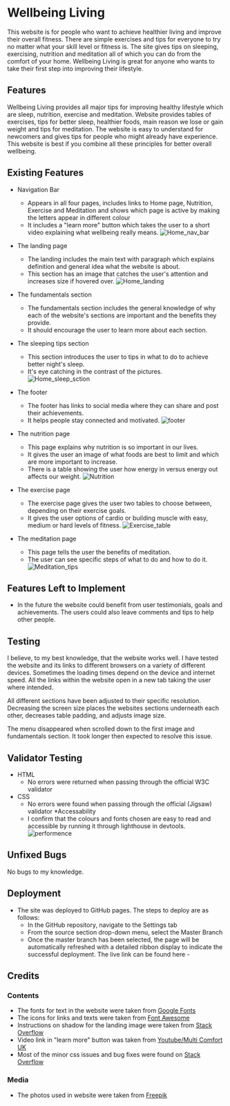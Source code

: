 # Wellbeing Living

This website is for people who want to achieve healthier living and improve their overall fitness. There are simple exercises and tips for everyone to try no matter what your skill level or fitness is. The site gives tips on sleeping, exercising, nutrition and meditation all of which you can do from the comfort of your home. Wellbeing Living is great for anyone who wants to take their first step into improving their lifestyle.

## Features
Wellbeing Living provides all major tips for improving healthy lifestyle which are sleep, nutrition, exercise and meditation. Website provides tables of exercises, tips for better sleep, healthier foods, main reason we lose or gain weight and tips for meditation. The website is easy to understand for newcomers and gives tips for people who might already have experience. This website is best if you combine all these principles for better overall wellbeing.
## Existing Features
* Navigation Bar
    * Appears in all four pages, includes links to Home page, Nutrition, Exercise and Meditation and shows which page is active by making the letters appear in different colour
    * It includes a "learn more" button which takes the user to a short video explaining what wellbeing really means.
    ![Home_nav_bar](https://user-images.githubusercontent.com/109754892/198671972-f68af7a5-60bf-455b-a502-67bbd7e1b549.png)
* The landing page
    * The landing includes the main text with paragraph which explains definition and general idea what the website is about.
    * This section has an image that catches the user's attention and increases size if hovered over.
    ![Home_landing](https://user-images.githubusercontent.com/109754892/198672114-a4eb9066-5d70-41be-9270-020246c1d70b.png)
* The fundamentals section
    * The fundamentals section includes the general knowledge of why each of the website's sections are important and the benefits they provide.
    * It should encourage the user to learn more about each section.
   
* The sleeping tips section
    * This section introduces the user to tips in what to do to achieve better night's sleep.
    * It's eye catching in the contrast of the pictures.
    ![Home_sleep_sction](https://user-images.githubusercontent.com/109754892/198672445-9448714c-289c-4787-9066-135406ebd8c2.png)
* The footer
    * The footer has links to social media where they can share and post their achievements.
    * It helps people stay connected and motivated.
    ![footer](https://user-images.githubusercontent.com/109754892/198672591-3df874a7-a51a-4326-b2cf-31bbbaeae771.png)
* The nutrition page 
    * This page explains why nutrition is so important in our lives.
    * It gives the user an image of what foods are best to limit and which are more important to increase.
    * There is a table showing the user how energy in versus energy out affects our weight.
    ![Nutrition](https://user-images.githubusercontent.com/109754892/198672750-e9b6fc7f-13ef-4437-bc0d-ada2d7c987f6.png)
* The exercise page
    * The exercise page gives the user two tables to choose between, depending on their exercise goals.
    * It gives the user options of cardio or building muscle with easy, medium or hard levels of fitness.
    ![Exercise_table](https://user-images.githubusercontent.com/109754892/198672873-802e3d1e-8af1-410e-af4a-a238c93e6c18.png)
* The meditation page
    * This page tells the user the benefits of meditation.
    * The user can see specific steps of what to do and how to do it.
    ![Meditation_tips](https://user-images.githubusercontent.com/109754892/198672931-868c9fe7-741f-425d-9107-a4390d938656.png)
## Features Left to Implement
* In the future the website could benefit from user testimonials, goals and achievements. The users could also leave comments and tips to help other people.
## Testing
I believe, to my best knowledge, that the website works well. I have tested the website and its links to different browsers on a variety of different devices. Sometimes the loading times depend on the device and internet speed. All the links within the website open in a new tab taking the user where intended.

All different sections have been adjusted to their specific resolution. Decreasing the screen size places the websites sections underneath each other, decreases table padding, and adjusts image size.

The menu disappeared when scrolled down to the first image and fundamentals section. It took longer then expected to resolve this issue.
## Validator Testing
* HTML
    * No errors were returned when passing through the official W3C validator
* CSS
    * No errors were found when passing through the official (Jigsaw) validator
*Accessability
     * I confirm that the colours and fonts chosen are easy to read and accessible by running it through lighthouse in devtools.
    ![performence](https://user-images.githubusercontent.com/109754892/198673639-0121ff26-2bd3-4a01-a318-5e03dab55066.png)
## Unfixed Bugs
No bugs to my knowledge.
## Deployment
* The site was deployed to GitHub pages. The steps to deploy are as follows:
    * In the GitHub repository, navigate to the Settings tab
    * From the source section drop-down menu, select the Master Branch
    * Once the master branch has been selected, the page will be automatically refreshed with a detailed ribbon display to indicate the successful deployment.
The live link can be found here - 
## Credits
### Contents
* The fonts for text in the website were taken from [Google Fonts](https://fonts.google.com/)
* The icons for links and texts were taken from [Font Awesome](https://fontawesome.com/)
* Instructions on shadow for the landing image were taken from [Stack Overflow](https://stackoverflow.com/)
* Video link in "learn more" button was taken from [Youtube/Multi Comfort UK](https://www.youtube.com/channel/UCqizvQ9wt9nmONXgyIU1osA)
* Most of the minor css issues and bug fixes were found on [Stack Overflow](https://stackoverflow.com/)
### Media
* The photos used in website were taken from [Freepik](https://www.freepik.com/)
